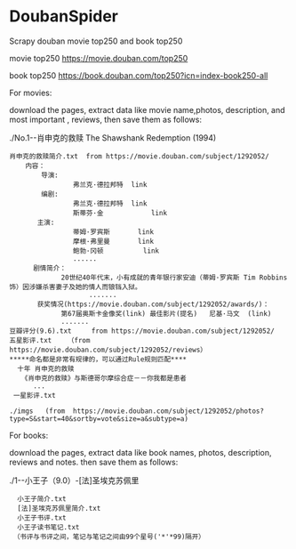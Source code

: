 # DoubanSpider
Scrapy douban movie top250 and book top250

movie top250  https://movie.douban.com/top250

book top250 https://book.douban.com/top250?icn=index-book250-all

For movies:

download the pages, extract data like movie name,photos, description, and most important , reviews, then save them as follows:

./No.1--肖申克的救赎 The Shawshank Redemption (1994)
    
    肖申克的救赎简介.txt  from https://movie.douban.com/subject/1292052/
        内容：
            导演:
                    弗兰克·德拉邦特  link
            编剧: 
                    弗兰克·德拉邦特  link
                    斯蒂芬·金            link
           主演: 
                    蒂姆·罗宾斯       link
                    摩根·弗里曼       link
                    鲍勃·冈顿          link
                    ......
          剧情简介：
                 20世纪40年代末，小有成就的青年银行家安迪（蒂姆·罗宾斯 Tim Robbins 饰）因涉嫌杀害妻子及她的情人而锒铛入狱。
                        .......
           获奖情况(https://movie.douban.com/subject/1292052/awards/)：
                 第67届奥斯卡金像奖(link) 最佳影片(提名)   尼基·马文  (link)
                 .......
    豆瓣评分(9.6).txt     from https://movie.douban.com/subject/1292052/
    五星影评.txt    （from  https://movie.douban.com/subject/1292052/reviews）
    *****命名都是非常有规律的，可以通过Rule规则匹配****
      十年 肖申克的救赎
       《肖申克的救赎》与斯德哥尔摩综合症－－你我都是患者
          ...
     一星影评.txt

    ./imgs   (from  https://movie.douban.com/subject/1292052/photos?type=S&start=40&sortby=vote&size=a&subtype=a)


For books:

download the pages, extract data like book names, photos, description, reviews and notes. then save them as follows:

 ./1--小王子（9.0）-[法]圣埃克苏佩里
 
      小王子简介.txt
      [法]圣埃克苏佩里简介.txt
      小王子书评.txt
      小王子读书笔记.txt
     （书评与书评之间，笔记与笔记之间由99个星号('*'*99)隔开）
